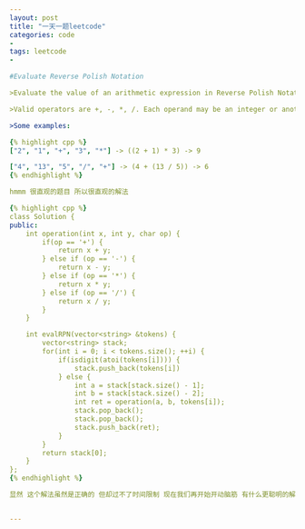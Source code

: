 ```yaml
---
layout: post
title: "一天一题leetcode"
categories: code
- 
tags: leetcode
- 

#Evaluate Reverse Polish Notation

>Evaluate the value of an arithmetic expression in Reverse Polish Notation.

>Valid operators are +, -, *, /. Each operand may be an integer or another expression.

>Some examples:

{% highlight cpp %}
["2", "1", "+", "3", "*"] -> ((2 + 1) * 3) -> 9

["4", "13", "5", "/", "+"] -> (4 + (13 / 5)) -> 6
{% endhighlight %}

hmmm 很直观的题目 所以很直观的解法

{% highlight cpp %}
class Solution {
public:
    int operation(int x, int y, char op) {
        if(op == '+') {
            return x + y;
        } else if (op == '-') {
            return x - y;
        } else if (op == '*') {
            return x * y;
        } else if (op == '/') {
            return x / y;
        }
    }

    int evalRPN(vector<string> &tokens) {
        vector<string> stack;
        for(int i = 0; i < tokens.size(); ++i) {
            if(isdigit(atoi(tokens[i]))) {
                stack.push_back(tokens[i])
            } else {
                int a = stack[stack.size() - 1];
                int b = stack[stack.size() - 2];
                int ret = operation(a, b, tokens[i]);
                stack.pop_back();
                stack.pop_back();
                stack.push_back(ret);
            }
        }
        return stack[0];
    }
};
{% endhighlight %}

显然 这个解法虽然是正确的 但却过不了时间限制 现在我们再开始开动脑筋 有什么更聪明的解法呢...


---
```

